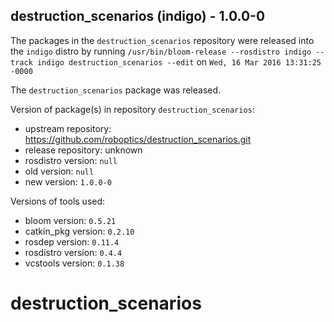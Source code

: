 ## destruction_scenarios (indigo) - 1.0.0-0

The packages in the `destruction_scenarios` repository were released into the `indigo` distro by running `/usr/bin/bloom-release --rosdistro indigo --track indigo destruction_scenarios --edit` on `Wed, 16 Mar 2016 13:31:25 -0000`

The `destruction_scenarios` package was released.

Version of package(s) in repository `destruction_scenarios`:

- upstream repository: https://github.com/roboptics/destruction_scenarios.git
- release repository: unknown
- rosdistro version: `null`
- old version: `null`
- new version: `1.0.0-0`

Versions of tools used:

- bloom version: `0.5.21`
- catkin_pkg version: `0.2.10`
- rosdep version: `0.11.4`
- rosdistro version: `0.4.4`
- vcstools version: `0.1.38`


# destruction_scenarios
